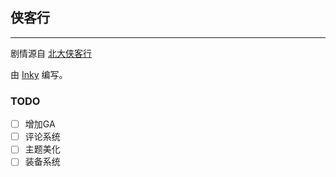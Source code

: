 ## 侠客行
---

剧情源自 [北大侠客行](http://pkuxkx.com/)

由 [Inky](https://github.com/inkle/inky) 编写。

### TODO

- [ ] 增加GA
- [ ] 评论系统
- [ ] 主题美化
- [ ] 装备系统
